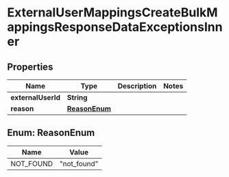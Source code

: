 

# ExternalUserMappingsCreateBulkMappingsResponseDataExceptionsInner


## Properties

| Name | Type | Description | Notes |
|------------ | ------------- | ------------- | -------------|
|**externalUserId** | **String** |  |  |
|**reason** | [**ReasonEnum**](#ReasonEnum) |  |  |



## Enum: ReasonEnum

| Name | Value |
|---- | -----|
| NOT_FOUND | &quot;not_found&quot; |



